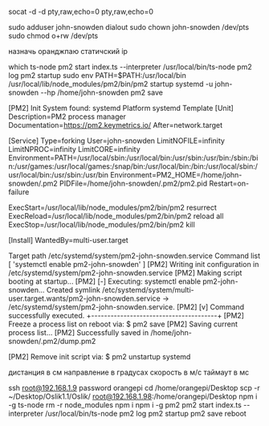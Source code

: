 <!-- start 2 virtual ports -->
socat -d -d pty,raw,echo=0 pty,raw,echo=0

<!-- ? -->
sudo adduser john-snowden dialout
sudo chown john-snowden /dev/pts
sudo chmod o+rw /dev/pts

<!-- router setup -->
назначь оранджпаю статичский ip

<!-- pm2 run index.ts at startup -->
which ts-node
pm2 start index.ts --interpreter /usr/local/bin/ts-node
pm2 log
pm2 startup
sudo env PATH=$PATH:/usr/local/bin /usr/local/lib/node_modules/pm2/bin/pm2 startup systemd -u john-snowden --hp /home/john-snowden
pm2 save

[PM2] Init System found: systemd
Platform systemd
Template
[Unit]
Description=PM2 process manager
Documentation=https://pm2.keymetrics.io/
After=network.target

[Service]
Type=forking
User=john-snowden
LimitNOFILE=infinity
LimitNPROC=infinity
LimitCORE=infinity
Environment=PATH=/usr/local/sbin:/usr/local/bin:/usr/sbin:/usr/bin:/sbin:/bin:/usr/games:/usr/local/games:/snap/bin:/usr/local/bin:/bin:/usr/local/sbin:/usr/local/bin:/usr/sbin:/usr/bin
Environment=PM2_HOME=/home/john-snowden/.pm2
PIDFile=/home/john-snowden/.pm2/pm2.pid
Restart=on-failure

ExecStart=/usr/local/lib/node_modules/pm2/bin/pm2 resurrect
ExecReload=/usr/local/lib/node_modules/pm2/bin/pm2 reload all
ExecStop=/usr/local/lib/node_modules/pm2/bin/pm2 kill

[Install]
WantedBy=multi-user.target

Target path
/etc/systemd/system/pm2-john-snowden.service
Command list
[ 'systemctl enable pm2-john-snowden' ]
[PM2] Writing init configuration in /etc/systemd/system/pm2-john-snowden.service
[PM2] Making script booting at startup...
[PM2] [-] Executing: systemctl enable pm2-john-snowden...
Created symlink /etc/systemd/system/multi-user.target.wants/pm2-john-snowden.service → /etc/systemd/system/pm2-john-snowden.service.
[PM2] [v] Command successfully executed.
+---------------------------------------+
[PM2] Freeze a process list on reboot via:
$ pm2 save
[PM2] Saving current process list...
[PM2] Successfully saved in /home/john-snowden/.pm2/dump.pm2

[PM2] Remove init script via:
$ pm2 unstartup systemd

<!-- TTrack -->
дистанция в см
направление в градусах
скорость в м/с
таймаут в мс

<!-- OrangePI  -->
ssh root@192.168.1.9
password orangepi
cd /home/orangepi/Desktop
scp -r ~/Desktop/Oslik1.1/Oslik/  root@192.168.1.98:/home/orangepi/Desktop
npm i -g ts-node
rm -r node_modules
npm i
npm i -g pm2
pm2 start index.ts --interpreter /usr/local/bin/ts-node
pm2 log
pm2 startup
pm2 save
reboot